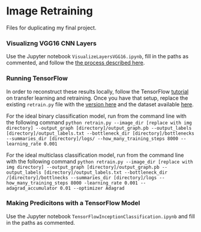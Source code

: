 # Image Retraining

Files for duplicating my final project.

### Visualizng VGG16 CNN Layers
Use the Jupyter notebook `VisualizeLayersVGG16.ipynb`, fill in the paths as commented, and follow the [the process described here](https://blog.keras.io/how-convolutional-neural-networks-see-the-world.html).

### Running TensorFlow
In order to reconstruct these results locally, follow the TensorFlow [tutorial](https://www.tensorflow.org/versions/master/how_tos/image_retraining/index.html) on transfer learning and retraining.  Once you have that setup, replace the existing `retrain.py` file with the [version here](https://github.com/chriskaschner/Udacity_ML_Nanodegree/tree/master/Project%205%20-%20Brand%20Recognition/image_retraining) and the dataset available [here](https://dl.dropboxusercontent.com/u/969119/DatasetForMLN.zip).

For the ideal binary classification model, run from the command line with the following command
`python retrain.py --image_dir [replace with img directory] --output_graph [directory]/output_graph.pb --output_labels [directory]/output_labels.txt --bottleneck_dir [directory]/bottlenecks --summaries_dir [directory]/logs/ --how_many_training_steps 8000 --learning_rate 0.001`

For the ideal multiclass classification model, run from the command line with the following command
`python retrain.py --image_dir [replace with img directory] --output_graph [directory]/output_graph.pb --output_labels [directory]/output_labels.txt --bottleneck_dir /[directory]/bottlnecks --summaries_dir [directory]/logs --how_many_training_steps 8000 -learning_rate 0.001 --adagrad_accumulator 0.01 --optimizer Adagrad`


### Making Predicitons with a TensorFlow Model
Use the Jupyter notebook `TensorFlowInceptionClassification.ipynb` and fill in the paths as commented.
